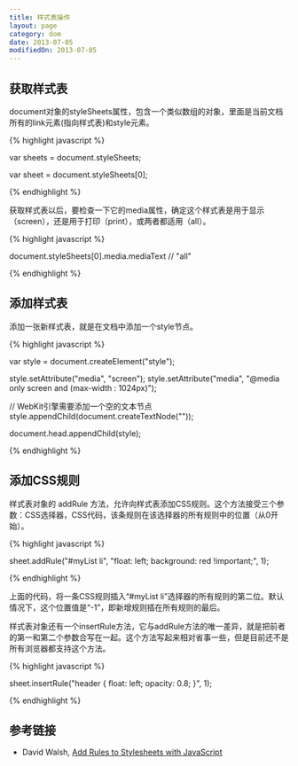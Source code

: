 ```yaml
---
title: 样式表操作
layout: page
category: dom
date: 2013-07-05
modifiedOn: 2013-07-05
---
```


## 获取样式表

document对象的styleSheets属性，包含一个类似数组的对象，里面是当前文档所有的link元素(指向样式表)和style元素。

{% highlight javascript %}

var sheets = document.styleSheets;

var sheet = document.styleSheets[0];

{% endhighlight %}

获取样式表以后，要检查一下它的media属性，确定这个样式表是用于显示（screen），还是用于打印（print），或两者都适用（all）。

{% highlight javascript %}

document.styleSheets[0].media.mediaText
// "all"

{% endhighlight %}

## 添加样式表

添加一张新样式表，就是在文档中添加一个style节点。

{% highlight javascript %}

var style = document.createElement("style");

style.setAttribute("media", "screen");
style.setAttribute("media", "@media only screen and (max-width : 1024px)");

// WebKit引擎需要添加一个空的文本节点
style.appendChild(document.createTextNode(""));

document.head.appendChild(style);

{% endhighlight %}

## 添加CSS规则

样式表对象的 addRule 方法，允许向样式表添加CSS规则。这个方法接受三个参数：CSS选择器，CSS代码，该条规则在该选择器的所有规则中的位置（从0开始）。

{% highlight javascript %}

sheet.addRule("#myList li", "float: left; background: red !important;", 1);

{% endhighlight %}

上面的代码，将一条CSS规则插入“#myList li”选择器的所有规则的第二位。默认情况下，这个位置值是“-1”，即新增规则插在所有规则的最后。

样式表对象还有一个insertRule方法，它与addRule方法的唯一差异，就是把前者的第一和第二个参数合写在一起。这个方法写起来相对省事一些，但是目前还不是所有浏览器都支持这个方法。

{% highlight javascript %}

sheet.insertRule("header { float: left; opacity: 0.8; }", 1);

{% endhighlight %}

## 参考链接

- David Walsh, [Add Rules to Stylesheets with JavaScript](http://davidwalsh.name/add-rules-stylesheets)
